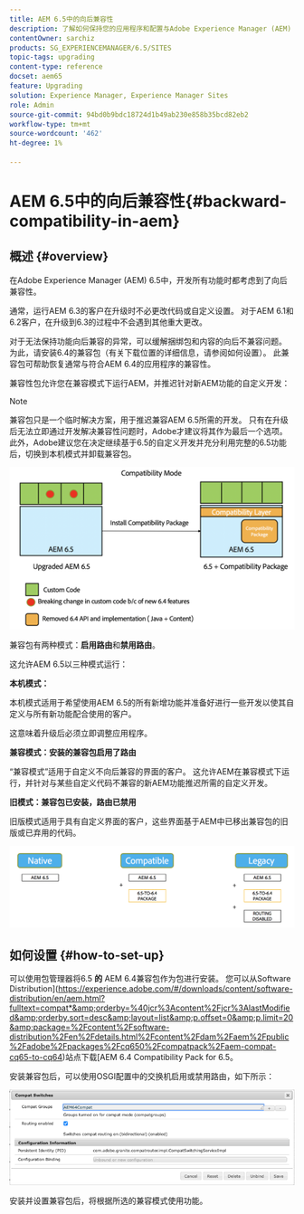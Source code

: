 ```yaml
---
title: AEM 6.5中的向后兼容性
description: 了解如何保持您的应用程序和配置与Adobe Experience Manager (AEM) 6.5兼容
contentOwner: sarchiz
products: SG_EXPERIENCEMANAGER/6.5/SITES
topic-tags: upgrading
content-type: reference
docset: aem65
feature: Upgrading
solution: Experience Manager, Experience Manager Sites
role: Admin
source-git-commit: 94bd0b9bdc18724d1b49ab230e858b35bcd82eb2
workflow-type: tm+mt
source-wordcount: '462'
ht-degree: 1%

---
```


# AEM 6.5中的向后兼容性{#backward-compatibility-in-aem}

## 概述 {#overview}

在Adobe Experience Manager (AEM) 6.5中，开发所有功能时都考虑到了向后兼容性。

通常，运行AEM 6.3的客户在升级时不必更改代码或自定义设置。 对于AEM 6.1和6.2客户，在升级到6.3的过程中不会遇到其他重大更改。

对于无法保持功能向后兼容的异常，可以缓解捆绑包和内容的向后不兼容问题。 为此，请安装6.4的兼容包（有关下载位置的详细信息，请参阅如何设置）。 此兼容包可帮助恢复通常与符合AEM 6.4的应用程序的兼容性。

兼容性包允许您在兼容模式下运行AEM，并推迟针对新AEM功能的自定义开发：

>[!NOTE]
>
>兼容包只是一个临时解决方案，用于推迟兼容AEM 6.5所需的开发。 只有在升级后无法立即通过开发解决兼容性问题时，Adobe才建议将其作为最后一个选项。 此外，Adobe建议您在决定继续基于6.5的自定义开发并充分利用完整的6.5功能后，切换到本机模式并卸载兼容包。

![sase](assets/sase.png)

兼容包有两种模式：**启用路由**&#x200B;和&#x200B;**禁用路由**。

这允许AEM 6.5以三种模式运行：

**本机模式：**

本机模式适用于希望使用AEM 6.5的所有新增功能并准备好进行一些开发以使其自定义与所有新功能配合使用的客户。

这意味着升级后必须立即调整应用程序。

**兼容模式：安装的兼容包启用了路由**

“兼容模式”适用于自定义不向后兼容的界面的客户。 这允许AEM在兼容模式下运行，并针对与某些自定义代码不兼容的新AEM功能推迟所需的自定义开发。

**旧模式：兼容包已安装，路由已禁用**

旧版模式适用于具有自定义界面的客户，这些界面基于AEM中已移出兼容包的旧版或已弃用的代码。

![sapte](assets/sapte.png)

## 如何设置 {#how-to-set-up}

可以使用包管理器将6.5 **的** AEM 6.4兼容包作为包进行安装。 您可以从Software Distribution](https://experience.adobe.com/#/downloads/content/software-distribution/en/aem.html?fulltext=compat*&amp;orderby=%40jcr%3Acontent%2Fjcr%3AlastModified&amp;orderby.sort=desc&amp;layout=list&amp;p.offset=0&amp;p.limit=20&amp;package=%2Fcontent%2Fsoftware-distribution%2Fen%2Fdetails.html%2Fcontent%2Fdam%2Faem%2Fpublic%2Fadobe%2Fpackages%2Fcq650%2Fcompatpack%2Faem-compat-cq65-to-cq64)站点下载[AEM 6.4 Compatibility Pack for 6.5。

安装兼容包后，可以使用OSGI配置中的交换机启用或禁用路由，如下所示：

![兼容开关](assets/compat-switches.png)

安装并设置兼容包后，将根据所选的兼容模式使用功能。
